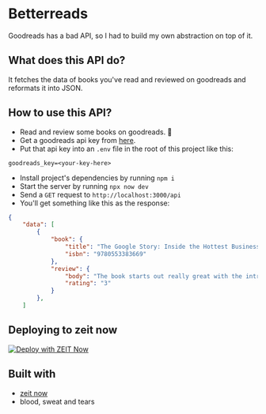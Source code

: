# Betterreads

Goodreads has a bad API, so I had to build my own abstraction on top of it.

## What does this API do?

It fetches the data of books you've read and reviewed on goodreads and reformats it into JSON.

## How to use this API?

- Read and review some books on goodreads. 🤷
- Get a goodreads api key from [here](https://www.goodreads.com/api/keys).
- Put that api key into an `.env` file in the root of this project like this:

```
goodreads_key=<your-key-here>
```

- Install project's dependencies by running `npm i`
- Start the server by running `npx now dev`
- Send a `GET` request to `http://localhost:3000/api`
- You'll get something like this as the response:

```json
{
    "data": [
        {
            "book": {
                "title": "The Google Story: Inside the Hottest Business, Media, and Technology Success of Our Time",
                "isbn": "9780553383669"
            },
            "review": {
                "body": "The book starts out really great with the intriguing story of the utter genius that the google founders possessed and the kind of hard work they did through which they turned a wild thought to the money making machine that google today has become.Google’s keen focus for innovation and the brilliant business acumen of the founders fascinated me a lot. The chapter on how google hired a chef via a competition to help make healthy food for google employees was the one that I enjoyed a lot.The middle sections of the book turn a little boring in my opinion. The book’s ending is also abrupt and thus the book does not feel complete. An average read. ",
                "rating": "3"
            }
        },
    ]
```    

## Deploying to zeit now
[![Deploy with ZEIT Now](https://zeit.co/button)](https://zeit.co/new/project?template=https://github.com/arpitbatra123/betterreads)

## Built with

- [zeit now](https://zeit.co/)
- blood, sweat and tears
